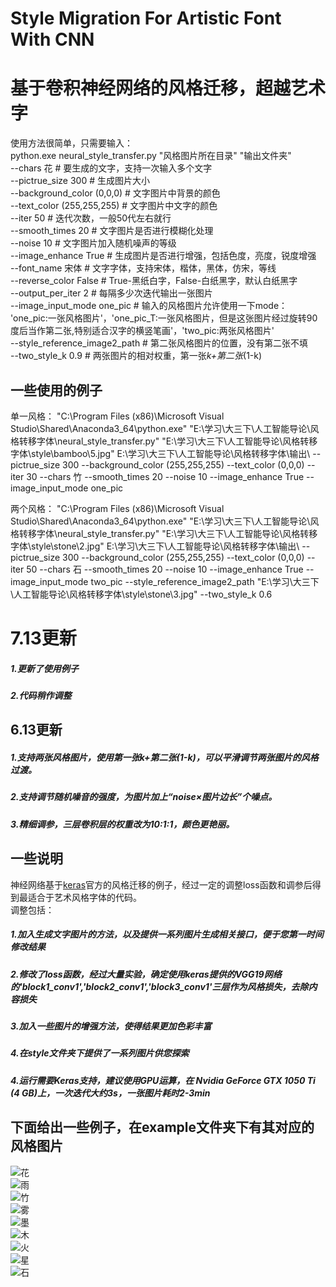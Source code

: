 # Style Migration For Artistic Font With CNN
基于卷积神经网络的风格迁移，超越艺术字
===
使用方法很简单，只需要输入：<br>
python.exe neural_style_transfer.py "风格图片所在目录"  "输出文件夹"
<br>  --chars 花  # 要生成的文字，支持一次输入多个文字
<br>  --pictrue_size 300  # 生成图片大小
<br>  --background_color (0,0,0)   # 文字图片中背景的颜色
<br>  --text_color (255,255,255)   # 文字图片中文字的颜色
<br>  --iter 50   # 迭代次数，一般50代左右就行
<br>  --smooth_times 20   # 文字图片是否进行模糊化处理
<br>  --noise 10   # 文字图片加入随机噪声的等级
<br>  --image_enhance True    # 生成图片是否进行增强，包括色度，亮度，锐度增强
<br>  --font_name  宋体  # 文字字体，支持宋体，楷体，黑体，仿宋，等线
<br>  --reverse_color False  # True-黑纸白字，False-白纸黑字，默认白纸黑字
<br>  --output_per_iter 2  # 每隔多少次迭代输出一张图片
<br>  --image_input_mode  one_pic  # 输入的风格图片允许使用一下mode： 'one_pic:一张风格图片'，'one_pic_T:一张风格图片，但是这张图片经过旋转90度后当作第二张,特别适合汉字的横竖笔画'，'two_pic:两张风格图片'
<br>  --style_reference_image2_path  # 第二张风格图片的位置，没有第二张不填
<br>  --two_style_k 0.9  # 两张图片的相对权重，第一张*k+第二张*(1-k)

## 一些使用的例子
单一风格：
"C:\Program Files (x86)\Microsoft Visual Studio\Shared\Anaconda3_64\python.exe" "E:\学习\大三下\人工智能导论\风格转移字体\neural_style_transfer.py"  "E:\学习\大三下\人工智能导论\风格转移字体\style\bamboo\5.jpg" E:\学习\大三下\人工智能导论\风格转移字体\输出\ --pictrue_size 300 --background_color (255,255,255) --text_color (0,0,0) --iter 30 --chars 竹 --smooth_times 20 --noise 10 --image_enhance True --image_input_mode one_pic

两个风格：
"C:\Program Files (x86)\Microsoft Visual Studio\Shared\Anaconda3_64\python.exe" "E:\学习\大三下\人工智能导论\风格转移字体\neural_style_transfer.py"  "E:\学习\大三下\人工智能导论\风格转移字体\style\stone\2.jpg" E:\学习\大三下\人工智能导论\风格转移字体\输出\ --pictrue_size 300 --background_color (255,255,255) --text_color (0,0,0) --iter 50 --chars 石 --smooth_times 20 --noise  10 --image_enhance True --image_input_mode two_pic --style_reference_image2_path "E:\学习\大三下\人工智能导论\风格转移字体\style\stone\3.jpg" --two_style_k 0.6

# 7.13更新
##### 1.更新了使用例子
##### 2.代码稍作调整

## 6.13更新
##### 1.支持两张风格图片，使用第一张*k+第二张*(1-k)，可以平滑调节两张图片的风格过渡。
##### 2.支持调节随机噪音的强度，为图片加上“noise×图片边长”个噪点。
##### 3.精细调参，三层卷积层的权重改为10:1:1，颜色更艳丽。

## 一些说明
神经网络基于[keras](https://github.com/keras-team/keras/blob/master/examples/neural_style_transfer.py)官方的风格迁移的例子，经过一定的调整loss函数和调参后得到最适合于艺术风格字体的代码。<br>
调整包括：<br>
##### 1.加入生成文字图片的方法，以及提供一系列图片生成相关接口，便于您第一时间修改结果
##### 2.修改了loss函数，经过大量实验，确定使用keras提供的VGG19网络的'block1_conv1','block2_conv1','block3_conv1'三层作为风格损失，去除内容损失
##### 3.加入一些图片的增强方法，使得结果更加色彩丰富
##### 4.在style文件夹下提供了一系列图片供您探索
##### 4.运行需要Keras支持，建议使用GPU运算，在	Nvidia GeForce GTX 1050 Ti (4 GB)上，一次迭代大约3s，一张图片耗时2-3min

	
## 下面给出一些例子，在example文件夹下有其对应的风格图片
![花](https://github.com/yuweiming70/Style_Migration_For_Artistic_Font_With_CNN/blob/master/example/%E8%8A%B1_%E4%BB%A3%E6%95%B0_49.png)  
![雨](https://github.com/yuweiming70/Style_Migration_For_Artistic_Font_With_CNN/blob/master/example/%E9%9B%A8_%E4%BB%A3%E6%95%B0_49.png)  
![竹](https://github.com/yuweiming70/Style_Migration_For_Artistic_Font_With_CNN/blob/master/example/%E7%AB%B9_%E4%BB%A3%E6%95%B0_49.png)  
![雾](https://github.com/yuweiming70/Style_Migration_For_Artistic_Font_With_CNN/blob/master/example/%E9%9B%BE_%E4%BB%A3%E6%95%B0_49.png)  
![墨](https://github.com/yuweiming70/Style_Migration_For_Artistic_Font_With_CNN/blob/master/example/%E5%A2%A8_%E4%BB%A3%E6%95%B0_49.png)  
![木](https://github.com/yuweiming70/Style_Migration_For_Artistic_Font_With_CNN/blob/master/example/%E6%9C%A8_%E4%BB%A3%E6%95%B0_49.png)  
![火](https://github.com/yuweiming70/Style_Migration_For_Artistic_Font_With_CNN/blob/master/example/%E7%81%AB_%E4%BB%A3%E6%95%B0_49.png)  
![星](https://github.com/yuweiming70/Style_Migration_For_Artistic_Font_With_CNN/blob/master/example/%E6%98%9F_%E4%BB%A3%E6%95%B0_49.png)  
![石](https://github.com/yuweiming70/Style_Migration_For_Artistic_Font_With_CNN/blob/master/example/%E7%9F%B3_%E4%BB%A3%E6%95%B0_150.png)  

